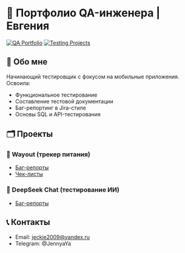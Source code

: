 # 🧪 Портфолио QA-инженера | Евгения 

[![QA Portfolio](https://img.shields.io/badge/QA-Portfolio-brightgreen)](https://github.com/ZhenyaQA/ZhenyaQA_portfolio)
[![Testing Projects](https://img.shields.io/badge/Projects-3-orange)](https://github.com/ZhenyaQA/ZhenyaQA_portfolio)

## 📌 Обо мне
Начинающий тестировщик с фокусом на мобильные приложения. Освоила:
- Функциональное тестирование
- Составление тестовой документации
- Баг-репортинг в Jira-стиле
- Основы SQL и API-тестирования

## 🗂 Проекты

### 📱 Wayout (трекер питания)
- [Баг-репорты](/bug-reports)
- [Чек-листы](/checklists)

### 🤖 DeepSeek Chat (тестирование ИИ)
- [Баг-репорты](/bug-reports/deepseek)

## 📞 Контакты
- Email: jeckie2009@yandex.ru
- Telegram: @JennyaYa
